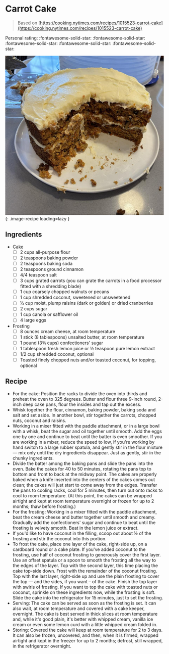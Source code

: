 # Carrot Cake

> Based on [https://cooking.nytimes.com/recipes/1015523-carrot-cake](https://cooking.nytimes.com/recipes/1015523-carrot-cake)

<!-- {cts} rating=5; (User can specify rating on scale of 1-5) -->

Personal rating: :fontawesome-solid-star: :fontawesome-solid-star: :fontawesome-solid-star: :fontawesome-solid-star: :fontawesome-solid-star:

<!-- {cte} -->

<!-- {cts} name_image=carrot_cake.jpeg; (User can specify image name) -->

![carrot_cake.jpeg](./carrot_cake.jpeg){: .image-recipe loading=lazy }

<!-- {cte} -->

## Ingredients

- Cake
    - [ ] 2 cups all-purpose flour
    - [ ] 2 teaspoons baking powder
    - [ ] 2 teaspoons baking soda
    - [ ] 2 teaspoons ground cinnamon
    - [ ] 4/4 teaspoon salt
    - [ ] 3 cups grated carrots (you can grate the carrots in a food processor fitted with a shredding blade)
    - [ ] 1 cup coarsely chopped walnuts or pecans
    - [ ] 1 cup shredded coconut, sweetened or unsweetened
    - [ ] ½ cup moist, plump raisins (dark or golden) or dried cranberries
    - [ ] 2 cups sugar
    - [ ] 1 cup canola or safflower oil
    - [ ] 4 large eggs
- Frosting
    - [ ] 8 ounces cream cheese, at room temperature
    - [ ] 1 stick (8 tablespoons) unsalted butter, at room temperature
    - [ ] 1 pound (3¾ cups) confectioners' sugar
    - [ ] 1 tablespoon fresh lemon juice or ½ teaspoon pure lemon extract
    - [ ] 1/2 cup shredded coconut, optional
    - [ ] Toasted finely chopped nuts and/or toasted coconut, for topping, optional

## Recipe

- For the cake: Position the racks to divide the oven into thirds and preheat the oven to 325 degrees. Butter and flour three 9-inch round, 2-inch deep cake pans, flour the insides and tap out the excess.
- Whisk together the flour, cinnamon, baking powder, baking soda and salt and set aside. In another bowl, stir together the carrots, chopped nuts, coconut and raisins.
- Working in a mixer fitted with the paddle attachment, or in a large bowl with a whisk, beat the sugar and oil together until smooth. Add the eggs one by one and continue to beat until the batter is even smoother. If you are working in a mixer, reduce the speed to low, if you're working by hand switch to a large rubber spatula, and gently stir in the flour mixture — mix only until the dry ingredients disappear. Just as gently, stir in the chunky ingredients.
- Divide the batter among the baking pans and slide the pans into the oven. Bake the cakes for 40 to 50 minutes, rotating the pans top to bottom and front to back at the midway point. The cakes are properly baked when a knife inserted into the centers of the cakes comes out clean; the cakes will just start to come away from the edges. Transfer the pans to cooling racks, cool for 5 minutes, then turn out onto racks to cool to room temperature. (At this point, the cakes can be wrapped airtight and kept at room temperature overnight or frozen for up to 2 months; thaw before frosting.)
- For the frosting: Working in a mixer fitted with the paddle attachment, beat the cream cheese and butter together until smooth and creamy. Gradually add the confectioners' sugar and continue to beat until the frosting is velvety smooth. Beat in the lemon juice or extract.
- If you'd like to have coconut in the filling, scoop out about ½ of the frosting and stir the coconut into this portion.
- To frost the cake, place one layer of the cake, right-side up, on a cardboard round or a cake plate. If you've added coconut to the frosting, use half of coconut frosting to generously cover the first layer. Use an offset spatula or a spoon to smooth the frosting all the way to the edges of the layer. Top with the second layer, this time placing the cake top-side down. Frost with the remainder of the coconut frosting. Top with the last layer, right-side up and use the plain frosting to cover the top — and the sides, if you want – of the cake. Finish the top layer with swirls of frosting. If you want to top the cake with toasted nuts or coconut, sprinkle on these ingredients now, while the frosting is soft. Slide the cake into the refrigerator for 15 minutes, just to set the frosting.
- Serving: The cake can be served as soon as the frosting is set. It can also wait, at room temperature and covered with a cake keeper, overnight. The cake is best served in thick slices at room temperature and, while it's good plain, it's better with whipped cream, vanilla ice cream or even some lemon curd with a little whipped cream folded in.
- Storing: Covered the cake will keep at room temperature for 2 to 3 days. It can also be frozen, uncovered, and then, when it is firmed, wrapped airtight and kept in the freezer for up to 2 months; defrost, still wrapped, in the refrigerator overnight.
